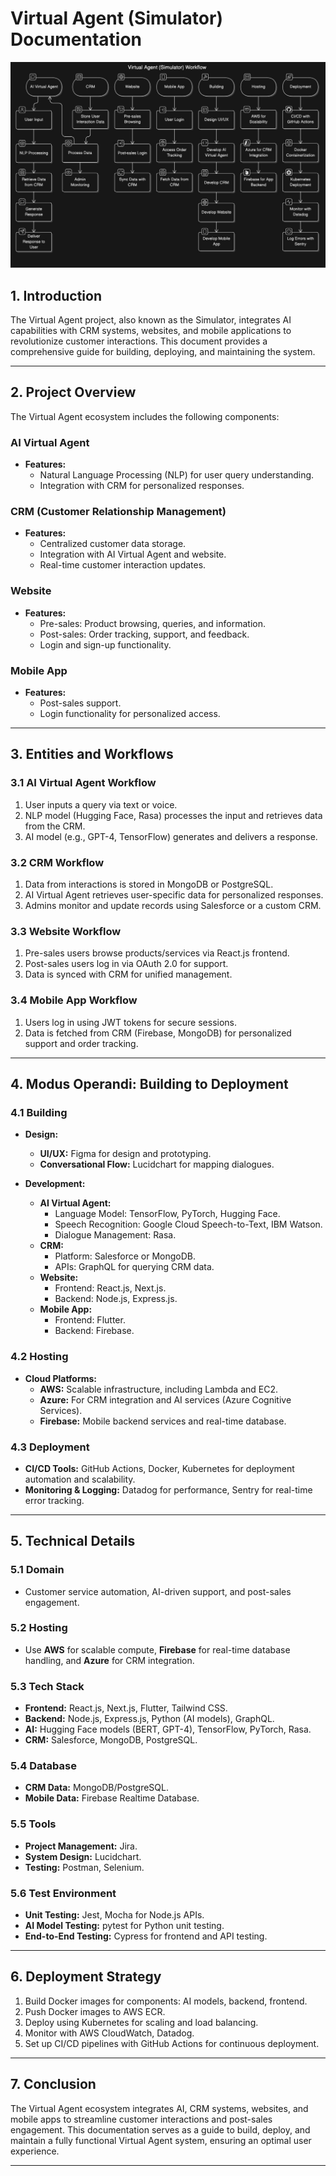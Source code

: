 # Virtual Agent (Simulator) Documentation

![Workflow of CRM Integration](./Workflow.jpeg)

## 1. Introduction
The Virtual Agent project, also known as the Simulator, integrates AI capabilities with CRM systems, websites, and mobile applications to revolutionize customer interactions. This document provides a comprehensive guide for building, deploying, and maintaining the system.

---

## 2. Project Overview
The Virtual Agent ecosystem includes the following components:

### **AI Virtual Agent**
- **Features:**
  - Natural Language Processing (NLP) for user query understanding.
  - Integration with CRM for personalized responses.

### **CRM (Customer Relationship Management)**
- **Features:**
  - Centralized customer data storage.
  - Integration with AI Virtual Agent and website.
  - Real-time customer interaction updates.

### **Website**
- **Features:**
  - Pre-sales: Product browsing, queries, and information.
  - Post-sales: Order tracking, support, and feedback.
  - Login and sign-up functionality.

### **Mobile App**
- **Features:**
  - Post-sales support.
  - Login functionality for personalized access.

---

## 3. Entities and Workflows

### **3.1 AI Virtual Agent Workflow**
1. User inputs a query via text or voice.
2. NLP model (Hugging Face, Rasa) processes the input and retrieves data from the CRM.
3. AI model (e.g., GPT-4, TensorFlow) generates and delivers a response.

### **3.2 CRM Workflow**
1. Data from interactions is stored in MongoDB or PostgreSQL.
2. AI Virtual Agent retrieves user-specific data for personalized responses.
3. Admins monitor and update records using Salesforce or a custom CRM.

### **3.3 Website Workflow**
1. Pre-sales users browse products/services via React.js frontend.
2. Post-sales users log in via OAuth 2.0 for support.
3. Data is synced with CRM for unified management.

### **3.4 Mobile App Workflow**
1. Users log in using JWT tokens for secure sessions.
2. Data is fetched from CRM (Firebase, MongoDB) for personalized support and order tracking.

---

## 4. Modus Operandi: Building to Deployment

### **4.1 Building**
- **Design:**
  - **UI/UX:** Figma for design and prototyping.
  - **Conversational Flow:** Lucidchart for mapping dialogues.
  
- **Development:**
  - **AI Virtual Agent:** 
    - Language Model: TensorFlow, PyTorch, Hugging Face.
    - Speech Recognition: Google Cloud Speech-to-Text, IBM Watson.
    - Dialogue Management: Rasa.
  - **CRM:** 
    - Platform: Salesforce or MongoDB.
    - APIs: GraphQL for querying CRM data.
  - **Website:** 
    - Frontend: React.js, Next.js.
    - Backend: Node.js, Express.js.
  - **Mobile App:** 
    - Frontend: Flutter.
    - Backend: Firebase.

### **4.2 Hosting**
- **Cloud Platforms:**
  - **AWS:** Scalable infrastructure, including Lambda and EC2.
  - **Azure:** For CRM integration and AI services (Azure Cognitive Services).
  - **Firebase:** Mobile backend services and real-time database.

### **4.3 Deployment**
- **CI/CD Tools:** GitHub Actions, Docker, Kubernetes for deployment automation and scalability.
- **Monitoring & Logging:** Datadog for performance, Sentry for real-time error tracking.

---

## 5. Technical Details

### **5.1 Domain**
- Customer service automation, AI-driven support, and post-sales engagement.

### **5.2 Hosting**
- Use **AWS** for scalable compute, **Firebase** for real-time database handling, and **Azure** for CRM integration.

### **5.3 Tech Stack**
- **Frontend:** React.js, Next.js, Flutter, Tailwind CSS.
- **Backend:** Node.js, Express.js, Python (AI models), GraphQL.
- **AI:** Hugging Face models (BERT, GPT-4), TensorFlow, PyTorch, Rasa.
- **CRM:** Salesforce, MongoDB, PostgreSQL.
  
### **5.4 Database**
- **CRM Data:** MongoDB/PostgreSQL.
- **Mobile Data:** Firebase Realtime Database.

### **5.5 Tools**
- **Project Management:** Jira.
- **System Design:** Lucidchart.
- **Testing:** Postman, Selenium.
  
### **5.6 Test Environment**
- **Unit Testing:** Jest, Mocha for Node.js APIs.
- **AI Model Testing:** pytest for Python unit testing.
- **End-to-End Testing:** Cypress for frontend and API testing.

---

## 6. Deployment Strategy
1. Build Docker images for components: AI models, backend, frontend.
2. Push Docker images to AWS ECR.
3. Deploy using Kubernetes for scaling and load balancing.
4. Monitor with AWS CloudWatch, Datadog.
5. Set up CI/CD pipelines with GitHub Actions for continuous deployment.

---

## 7. Conclusion
The Virtual Agent ecosystem integrates AI, CRM systems, websites, and mobile apps to streamline customer interactions and post-sales engagement. This documentation serves as a guide to build, deploy, and maintain a fully functional Virtual Agent system, ensuring an optimal user experience.

---

